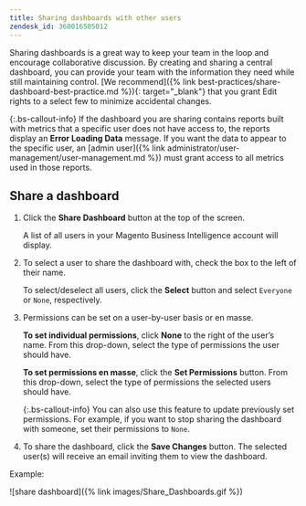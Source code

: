 ```yaml
---
title: Sharing dashboards with other users
zendesk_id: 360016505012
---
```


Sharing dashboards is a great way to keep your team in the loop and encourage collaborative discussion. By creating and sharing a central dashboard, you can provide your team with the information they need while still maintaining control. [We recommend]({% link best-practices/share-dashboard-best-practice.md %}){: target="_blank"} that you grant Edit rights to a select few to minimize accidental changes.

{:.bs-callout-info}
If the dashboard you are sharing contains reports built with metrics that a specific user does not have access to, the reports display an **Error Loading Data** message. If you want the data to appear to the specific user, an [admin user]({% link administrator/user-management/user-management.md %}) must grant access to all metrics used in those reports.

## Share a dashboard

1. Click the **Share Dashboard** button at the top of the screen.

   A list of all users in your Magento Business Intelligence account will display.

1. To select a user to share the dashboard with, check the box to the left of their name.

   To select/deselect all users, click the **Select** button and select `Everyone` or `None`, respectively.

1. Permissions can be set on a user-by-user basis or en masse.

    **To set individual permissions**, click **None** to the right of the user’s name. From this drop-down, select the type of permissions the user should have.

    **To set permissions en masse**, click the **Set Permissions** button. From this drop-down, select the type of permissions the selected users should have.

   {:.bs-callout-info}
   You can also use this feature to update previously set permissions. For example, if you want to stop sharing the dashboard with someone, set their permissions to `None`.

1. To share the dashboard, click the **Save Changes** button. The selected user(s) will receive an email inviting them to view the dashboard.

Example:

![share dashboard]({% link images/Share_Dashboards.gif %})
